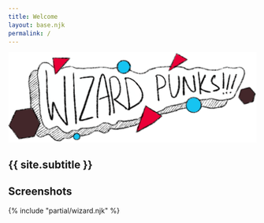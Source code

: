 ```yaml
---
title: Welcome
layout: base.njk
permalink: /
---
```


<!-- DESCRIPTION -->
<section id="description">
	<img src="/images/title.png" alt="{{ site.title }}">
	<h1>{{ site.subtitle }}</h1>
</section>

<!-- VIDEO EMBED -->
<section id="video">
	
</section>

<!-- WISHLIST -->

<!-- SCREENSHOTS -->
<section id="screenshots">
	<h1>Screenshots</h1>
</section>

<!-- ABOUT -->

<!-- PUNK -->
{% include "partial/wizard.njk" %}
